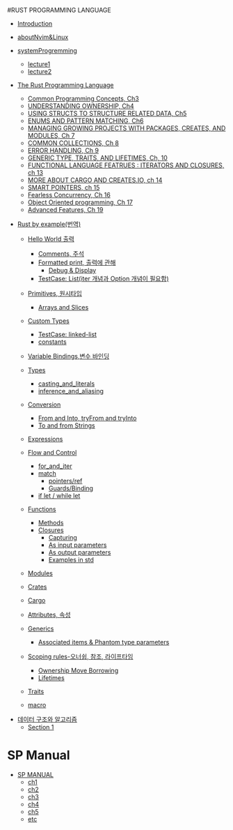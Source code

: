 <!-- # rustTest -->
<!-- [otherKind](.test/about.md) -->
<!-- - [test1](./test/test.md) -->
<!-- 	- [intest](./intest.md) -->

#RUST PROGRAMMING LANGUAGE
- [Introduction](./README.md)
- [aboutNvim&Linux](./aboutNvim/nvim.md)

- [systemProgremming](./system/index.md)
	- [lecture1](./system/lecture1.md)
	- [lecture2](./system/lecture2.md)

- [The Rust Programming Language](./rust_book/intro.md)
	- [Common Programming Concepts, Ch3](./rust_book/3_common_programming_concepts.md)
	- [UNDERSTANDING OWNERSHIP, Ch4](./rust_book/4_understanding_ownership.md)
	- [USING STRUCTS TO STRUCTURE RELATED DATA, Ch5](./rust_book/5_using_structs_to_structure_related_data.md)
	- [ENUMS AND PATTERN MATCHING, Ch6](./rust_book/6_enums_and_pattern_matching.md)
	- [MANAGING GROWING PROJECTS WITH PACKAGES, CREATES, AND MODULES, Ch 7](./rust_book/7_managing_growing_projects_with_packages_creates_and_modules.md)
	- [COMMON COLLECTIONS, Ch 8](./rust_book/8_common_collections.md)
	- [ERROR HANDLING, Ch 9](./rust_book/9_error_handling.md)
	- [GENERIC TYPE, TRAITS, AND LIFETIMES, Ch, 10](./rust_book/10_generic_types_traits_and_lifetimes.md)
	- [FUNCTIONAL LANGUAGE FEATRUES : ITERATORS AND CLOSURES, ch 13](./rust_book/13_iterators_and_closures.md)
	- [MORE ABOUT CARGO AND CREATES.IO, ch 14](./rust_book/14_more_about_cargo_and_creates_io.md)
	- [SMART POINTERS, ch 15](./rust_book/15_smart_pointers.md)
	- [Fearless Concurrency, Ch 16](./rust_book/16_fearless_concurrency.md)
	- [Object Oriented programming, Ch 17](./rust_book/17_object-oriented_programming_features_of_rust.md)
	- [Advanced Features, Ch 19](./rust_book/19_advanced_features.md)
- [Rust by example(번역)](./example/example.md)
	- [Hello World 출력](./example/hello.md)
		- [Comments, 주석](./example/hello/comment.md)
		- [Formatted print, 출력에 관해](./example/hello/print.md)
			- [Debug & Display](./example/hello/debug_display.md)
		- [TestCase: List(iter 개념과 Option 개념이 필요함)](./example/hello/testcase.md)	
	- [Primitives, 원시타입](./example/primitives.md)
		- [Arrays and Slices](./example/primitives/arrays_and_slices.md)

	- [Custom Types](./example/customtype.md)
		- [TestCase: linked-list](./example/customtype/testcase.md)
		- [constants](./example/customtype/constants.md)
	- [Variable Bindings,변수 바인딩](./example/variablebinding.md)
	- [Types](./example/types.md)
		- [casting_and_literals](./example/types/casting_literals.md)
		- [inference_and_aliasing](./example/types/inference_aliasing.md)
	- [Conversion](./example/conversion/conversion.md)
		- [From and Into, tryFrom and tryInto](./example/conversion/from_and_into.md)
		- [To and from Strings](./example/conversion/to_and_from_strings)
	- [Expressions](./example/expressions.md)
	- [Flow and Control](./example/flowAndControl/flow_and_control.md) 
		- [for_and_iter](./example/flowAndControl/for_and_iter.md)
		- [match](./example/flowAndControl/match.md)
			- [pointers/ref](./example/flowAndControl/pointer_and_ref.md)
			- [Guards/Binding](./example/flowAndControl/guards_and_binding.md)
		- [if let / while let](./example/flowAndControl/if_let_and_while_let.md)
	- [Functions](./example/functions/about_funtions.md)
		- [Methods](./example/functions/methods.md)
		- [Closures](./example/functions/closures/closures.md)
			- [Capturing](./example/functions/closures/capturing.md)
			- [As input parameters](./example/functions/closures/as_input_parameters.md)
			- [As output parameters](./example/functions/closures/as_output_parameters.md)
			- [Examples in std](./example/functions/closures/iterator_searching_thro_iter.md)
	- [Modules](./example/modules/modules.md)	
	- [Crates](./example/crates/crates.md)
	- [Cargo](./example/cargo/cargo.md)
	- [Attributes, 속성](./example/attributes/attributes.md)
	- [Generics](./example/generics/generics.md)
		- [Associated items & Phantom type parameters](./example/generics/generic_associated_phantom.md)
	- [Scoping rules-오너쉽, 참조, 라이프타임](./example/scoping/scoping.md)
		- [Ownership Move Borrowing](./example/scoping/ownership_move_borrowing.md)
		- [Lifetimes](./example/scoping/lifetimes.md)
	- [Traits](./example/traits.md)
	- [macro](./example/macro.md)

<!-- # Will be Deleted  -->
<!-- [Rust 책 정리](./rust_book/intro.md) -->
<!-- 	- [Generics Types, Traits, and Lifetimes](./rust_book/generic_trait_lifetime.md) -->

<!-- # Datestructre and algorithms -->
- [데이터 구조와 알고리즘](./dataStructureAndAlgorithms/intro.md)
	- [Section 1](./dataStructureAndAlgorithms/section1.md)

<!-- - [writing an OS in Rust](./rustOS/intro.md) -->
<!-- 	- [A Freestanding Rust Binary](./rustOS/freestandingRustBinary.md) -->

# SP Manual
- [SP MANUAL](./spmanual/start.md)
	- [ch1](./spmanual/chapter_1.md)
	- [ch2](./spmanual/chapter_2.md)
	- [ch3](./spmanual/chapter_3.md)
	- [ch4](./spmanual/chapter_4.md)
	- [ch5](./spmanual/chapter_5.md)
	- [etc](./spmanual/etc.md)

